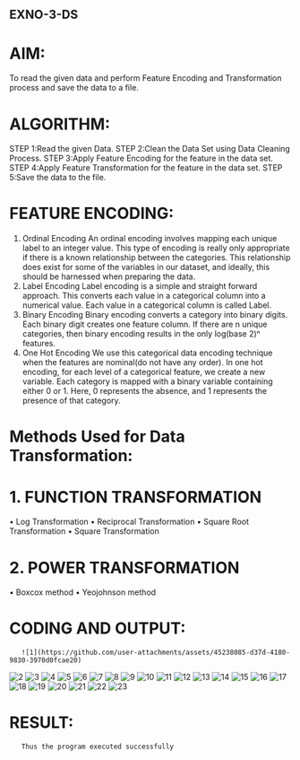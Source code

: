 ## EXNO-3-DS

# AIM:
To read the given data and perform Feature Encoding and Transformation process and save the data to a file.

# ALGORITHM:
STEP 1:Read the given Data.
STEP 2:Clean the Data Set using Data Cleaning Process.
STEP 3:Apply Feature Encoding for the feature in the data set.
STEP 4:Apply Feature Transformation for the feature in the data set.
STEP 5:Save the data to the file.

# FEATURE ENCODING:
1. Ordinal Encoding
An ordinal encoding involves mapping each unique label to an integer value. This type of encoding is really only appropriate if there is a known relationship between the categories. This relationship does exist for some of the variables in our dataset, and ideally, this should be harnessed when preparing the data.
2. Label Encoding
Label encoding is a simple and straight forward approach. This converts each value in a categorical column into a numerical value. Each value in a categorical column is called Label.
3. Binary Encoding
Binary encoding converts a category into binary digits. Each binary digit creates one feature column. If there are n unique categories, then binary encoding results in the only log(base 2)ⁿ features.
4. One Hot Encoding
We use this categorical data encoding technique when the features are nominal(do not have any order). In one hot encoding, for each level of a categorical feature, we create a new variable. Each category is mapped with a binary variable containing either 0 or 1. Here, 0 represents the absence, and 1 represents the presence of that category.

# Methods Used for Data Transformation:
  # 1. FUNCTION TRANSFORMATION
• Log Transformation
• Reciprocal Transformation
• Square Root Transformation
• Square Transformation
  # 2. POWER TRANSFORMATION
• Boxcox method
• Yeojohnson method

# CODING AND OUTPUT:
       ![1](https://github.com/user-attachments/assets/45238085-d37d-4180-9830-3970d0fcae20)
![2](https://github.com/user-attachments/assets/34cbed89-6a40-4dd3-8028-c32824d064ad)
![3](https://github.com/user-attachments/assets/84a723a0-48fd-4554-9061-8a25abfa5c10)
![4](https://github.com/user-attachments/assets/539d474f-dda2-4369-a693-0507192ee6b8)
![5](https://github.com/user-attachments/assets/603a16a5-1910-4cea-b1c4-535111eb117c)
![6](https://github.com/user-attachments/assets/52f56078-ec5e-4c65-b814-18c0836e1995)
![7](https://github.com/user-attachments/assets/f1d34605-1879-40c2-9174-1963a8702911)
![8](https://github.com/user-attachments/assets/814c926d-1884-4ff8-8801-f87fee1a291c)
![9](https://github.com/user-attachments/assets/afa9be8f-83a3-4d28-9493-9f072812a85e)
![10](https://github.com/user-attachments/assets/fa7fc14b-fa75-4bf1-9b21-8816cb1c48d3)
![11](https://github.com/user-attachments/assets/c6d4fac3-f2a9-48ea-b13d-ba827ebdeba4)
![12](https://github.com/user-attachments/assets/a29ebfee-489c-4a44-841c-6542f79b42cf)
![13](https://github.com/user-attachments/assets/4fa5c228-1062-4dca-8c98-405036844c91)
![14](https://github.com/user-attachments/assets/8b8b5d71-2fd1-40e7-a309-87fbfdc3394b)
![15](https://github.com/user-attachments/assets/966e3288-564c-4149-a0d8-3912790b33a7)
![16](https://github.com/user-attachments/assets/f4fd133c-aa18-4dbe-bdb3-1c2727751309)
![17](https://github.com/user-attachments/assets/a7857583-6526-42e5-b359-c81aee72e4da)
![18](https://github.com/user-attachments/assets/689df190-f980-4c1d-9656-dac819bdf02e)
![19](https://github.com/user-attachments/assets/cbcf1bbb-5caa-41c8-aeec-e36dc269b6db)
![20](https://github.com/user-attachments/assets/5c7939bf-071f-4474-be59-9ff21d20048b)
![21](https://github.com/user-attachments/assets/4017fa27-bb24-4ca1-b317-4ade9c286447)
![22](https://github.com/user-attachments/assets/d1ee860b-74e6-4baf-9d90-7ef8331995c4)
![23](https://github.com/user-attachments/assets/47b23513-0b15-4c90-8086-f6ffc2d67de5)
# RESULT:
       Thus the program executed successfully

       
